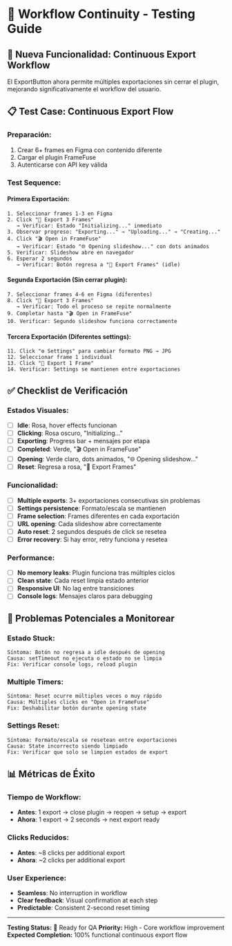 # 🔄 Workflow Continuity - Testing Guide

## 🎯 **Nueva Funcionalidad: Continuous Export Workflow**

El ExportButton ahora permite múltiples exportaciones sin cerrar el plugin, mejorando significativamente el workflow del usuario.

## 📋 **Test Case: Continuous Export Flow**

### **Preparación:**
1. Crear 6+ frames en Figma con contenido diferente
2. Cargar el plugin FrameFuse
3. Autenticarse con API key válida

### **Test Sequence:**

#### **Primera Exportación:**
```
1. Seleccionar frames 1-3 en Figma
2. Click "🚀 Export 3 Frames"
   → Verificar: Estado "Initializing..." inmediato
3. Observar progreso: "Exporting..." → "Uploading..." → "Creating..."
4. Click "🎬 Open in FrameFuse"
   → Verificar: Estado "🌐 Opening slideshow..." con dots animados
5. Verificar: Slideshow abre en navegador
6. Esperar 2 segundos
   → Verificar: Botón regresa a "🚀 Export Frames" (idle)
```

#### **Segunda Exportación (Sin cerrar plugin):**
```
7. Seleccionar frames 4-6 en Figma (diferentes)
8. Click "🚀 Export 3 Frames"
   → Verificar: Todo el proceso se repite normalmente
9. Completar hasta "🎬 Open in FrameFuse"
10. Verificar: Segundo slideshow funciona correctamente
```

#### **Tercera Exportación (Diferentes settings):**
```
11. Click "⚙️ Settings" para cambiar formato PNG → JPG
12. Seleccionar frame 1 individual
13. Click "🚀 Export 1 Frame"
14. Verificar: Settings se mantienen entre exportaciones
```

## ✅ **Checklist de Verificación**

### **Estados Visuales:**
- [ ] **Idle**: Rosa, hover effects funcionan
- [ ] **Clicking**: Rosa oscuro, "Initializing..."
- [ ] **Exporting**: Progress bar + mensajes por etapa
- [ ] **Completed**: Verde, "🎬 Open in FrameFuse"
- [ ] **Opening**: Verde claro, dots animados, "🌐 Opening slideshow..."
- [ ] **Reset**: Regresa a rosa, "🚀 Export Frames"

### **Funcionalidad:**
- [ ] **Multiple exports**: 3+ exportaciones consecutivas sin problemas
- [ ] **Settings persistence**: Formato/escala se mantienen
- [ ] **Frame selection**: Frames diferentes en cada exportación
- [ ] **URL opening**: Cada slideshow abre correctamente
- [ ] **Auto reset**: 2 segundos después de click se resetea
- [ ] **Error recovery**: Si hay error, retry funciona y resetea

### **Performance:**
- [ ] **No memory leaks**: Plugin funciona tras múltiples ciclos
- [ ] **Clean state**: Cada reset limpia estado anterior
- [ ] **Responsive UI**: No lag entre transiciones
- [ ] **Console logs**: Mensajes claros para debugging

## 🐛 **Problemas Potenciales a Monitorear**

### **Estado Stuck:**
```
Síntoma: Botón no regresa a idle después de opening
Causa: setTimeout no ejecuta o estado no se limpia
Fix: Verificar console logs, reload plugin
```

### **Multiple Timers:**
```
Síntoma: Reset ocurre múltiples veces o muy rápido
Causa: Múltiples clicks en "Open in FrameFuse"
Fix: Deshabilitar botón durante opening state
```

### **Settings Reset:**
```
Síntoma: Formato/escala se resetean entre exportaciones
Causa: State incorrecto siendo limpiado
Fix: Verificar que solo se limpien estados de export
```

## 📊 **Métricas de Éxito**

### **Tiempo de Workflow:**
- **Antes**: 1 export → close plugin → reopen → setup → export
- **Ahora**: 1 export → 2 seconds → next export ready

### **Clicks Reducidos:**
- **Antes**: ~8 clicks per additional export
- **Ahora**: ~2 clicks per additional export

### **User Experience:**
- **Seamless**: No interruption in workflow
- **Clear feedback**: Visual confirmation at each step  
- **Predictable**: Consistent 2-second reset timing

---

**Testing Status:** 🧪 Ready for QA
**Priority:** High - Core workflow improvement
**Expected Completion:** 100% functional continuous export flow
